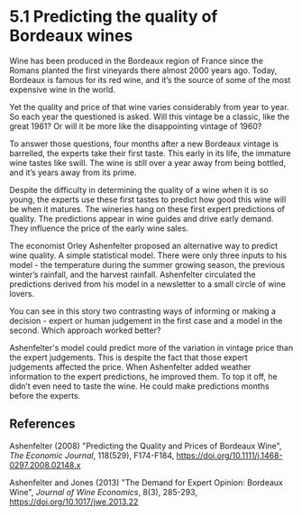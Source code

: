 # 5.1 Predicting the quality of Bordeaux wines

Wine has been produced in the Bordeaux region of France since the Romans planted the first vineyards there almost 2000 years ago. Today, Bordeaux is famous for its red wine, and it’s the source of some of the most expensive wine in the world.

Yet the quality and price of that wine varies considerably from year to year. So each year the questioned is asked. Will this vintage be a classic, like the great 1961? Or will it be more like the disappointing vintage of 1960?

To answer those questions, four months after a new Bordeaux vintage is barrelled, the experts take their first taste. This early in its life, the immature wine tastes like swill. The wine is still over a year away from being bottled, and it’s years away from its prime.

Despite the difficulty in determining the quality of a wine when it is so young, the experts use these first tastes to predict how good this wine will be when it matures. The wineries hang on these first expert predictions of quality. The predictions appear in wine guides and drive early demand. They influence the price of the early wine sales.

The economist Orley Ashenfelter proposed an alternative way to predict wine quality. A simple statistical model. There were only three inputs to his model - the temperature during the summer growing season, the previous winter’s rainfall, and the harvest rainfall. Ashenfelter circulated the predictions derived from his model in a newsletter to a small circle of wine lovers.

You can see in this story two contrasting ways of informing or making a decision - expert or human judgement in the first case and a model in the second. Which approach worked better?

Ashenfelter's model could predict more of the variation in vintage price than the expert judgements. This is despite the fact that those expert judgements affected the price. When Ashenfelter added weather information to the expert predictions, he improved them. To top it off, he didn’t even need to taste the wine. He could make predictions months before the experts.

## References

Ashenfelter (2008) "Predicting the Quality and Prices of Bordeaux Wine", *The Economic Journal*, 118(529), F174-F184, https://doi.org/10.1111/j.1468-0297.2008.02148.x

Ashenfelter and Jones (2013) "The Demand for Expert Opinion: Bordeaux Wine", *Journal of Wine Economics*, 8(3), 285-293, https://doi.org/10.1017/jwe.2013.22